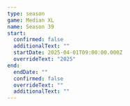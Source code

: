```yaml
---
type: season
game: Median XL
name: Season 39
start:
  confirmed: false
  additionalText: ""
  startDate: 2025-04-01T09:00:00.000Z
  overrideText: "2025"
end:
  endDate: ""
  confirmed: false
  overrideText: ""
  additionalText: ""
---
```

